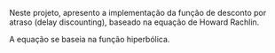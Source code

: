 Neste projeto, apresento a implementação da função de desconto por atraso (delay discounting), baseado na equação de Howard Rachlin. 

A equação se baseia na função hiperbólica.